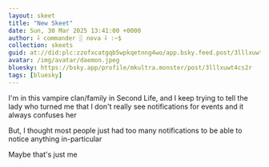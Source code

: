 ```yaml
---
layout: skeet
title: "New Skeet"
date: Sun, 30 Mar 2025 13:41:00 +0000
author: ⸸ commander ░ nova ⸸ :~$
collection: skeets
guid: at://did:plc:zzofxcatgqb5wpkqetnng4wo/app.bsky.feed.post/3lllxuwt4cs2r
avatar: /img/avatar/daemon.jpeg
bluesky: https://bsky.app/profile/mkultra.monster/post/3lllxuwt4cs2r
tags: [bluesky]
---
```


I'm in this vampire clan/family in Second Life, and I keep trying to tell the lady who turned me that I don't really see notifications for events and it always confuses her

But, I thought most people just had too many notifications to be able to notice anything in-particular

Maybe that's just me
